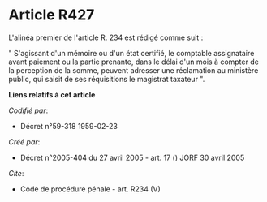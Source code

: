 # Article R427

L'alinéa premier de l'article R. 234 est rédigé comme suit : 

" S'agissant d'un mémoire ou d'un état certifié, le comptable assignataire avant paiement ou la partie prenante, dans le
délai d'un mois à compter de la perception de la somme, peuvent adresser une réclamation au ministère public, qui saisit de
ses réquisitions le magistrat taxateur ".

**Liens relatifs à cet article**

_Codifié par_:

  - Décret n°59-318 1959-02-23

_Créé par_:

  - Décret n°2005-404 du 27 avril 2005 - art. 17 () JORF 30 avril 2005

_Cite_:

  - Code de procédure pénale - art. R234 (V)
